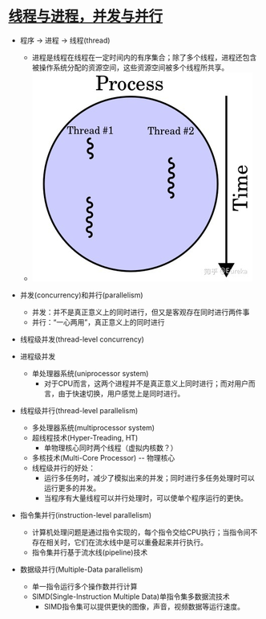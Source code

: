 # [线程与进程，并发与并行](https://ruibing.org/science/2016/07/14/Process-Treading.html)

- 程序 -> 进程 -> 线程(thread)
  - 进程是线程在线程在一定时间内的有序集合；除了多个线程，进程还包含被操作系统分配的资源空间，这些资源空间被多个线程所共享。
  - ![](./assets/v2-a31dc42b357782a741594414ee58204e_r.jpg)

- 并发(concurrency)和并行(parallelism)
  - 并发：并不是真正意义上的同时进行，但又是客观存在同时进行两件事
  - 并行：“一心两用”，真正意义上的同时进行

- 线程级并发(thread-level concurrency)
- 进程级并发
  - 单处理器系统(uniprocessor system)
    - 对于CPU而言，这两个进程并不是真正意义上同时进行；而对用户而言，由于快速切换，用户感觉上是同时进行。
- 线程级并行(thread-level parallelism)
  - 多处理器系统(multiprocessor system)
  - 超线程技术(Hyper-Treading, HT)
    - 单物理核心同时两个线程（虚拟内核数？）
  - 多核技术(Multi-Core Processor) -- 物理核心
  - 线程级并行的好处：
    - 运行多任务时，减少了模拟出来的并发；同时进行多任务处理时可以运行更多的并发。
    - 当程序有大量线程可以并行处理时，可以使单个程序运行的更快。

- 指令集并行(instruction-level parallelism)
  - 计算机处理问题是通过指令实现的，每个指令交给CPU执行；当指令间不存在相关时，它们在流水线中是可以重叠起来并行执行。
  - 指令集并行基于流水线(pipeline)技术

- 数据级并行(Multiple-Data parallelism)
  - 单一指令运行多个操作数并行计算
  - SIMD(Single-Instruction Multiple Data)单指令集多数据流技术
    - SIMD指令集可以提供更快的图像，声音，视频数据等运行速度。
